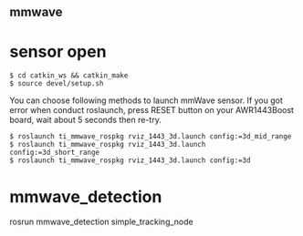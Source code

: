 ## mmwave
# sensor open
```
$ cd catkin_ws && catkin_make
$ source devel/setup.sh
```
You can choose following methods to launch mmWave sensor. 
If you got error when conduct roslaunch, press RESET button on your AWR1443Boost board, wait about 5 seconds then re-try.
```
$ roslaunch ti_mmwave_rospkg rviz_1443_3d.launch config:=3d_mid_range
$ roslaunch ti_mmwave_rospkg rviz_1443_3d.launch config:=3d_short_range
$ roslaunch ti_mmwave_rospkg rviz_1443_3d.launch config:=3d
```

# mmwave_detection
rosrun mmwave_detection simple_tracking_node
